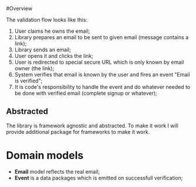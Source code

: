 #Overview

The validation flow looks like this:
1. User claims he owns the email;
2. Library prepares an email to be sent to given email (message contains a link);
3. Library sends an email;
4. User opens it and clicks the link;
5. User is redirected to special secure URL which is only known by email owner (the link);
6. System verifies that email is known by the user and fires an event "Email is verified";
7. It is code's responsibility to handle the event and do whatever needed to be done with verified email (complete signup or whatever);

## Abstracted
The library is framework agnostic and abstracted. To make it work I will provide additional package for frameworks
to make it work.


# Domain models

* **Email** model reflects the real email;
* **Event** is a data packages which is emitted on successfull verification;

